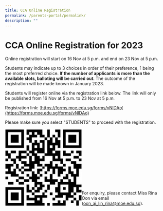 ```yaml
---
title: CCA Online Registration
permalink: /parents-portal/permalink/
description: ""
---
```

CCA Online Registration for 2023
====

Online registration will start on 16 Nov at 5 p.m. and end on 23 Nov at 5 p.m.

Students may indicate up to 3 choices in order of their preference, 1 being the most preferred choice.&nbsp;**If the number of applicants is more than the available slots, balloting will be carried out**. The outcome of the registration will be made known in January 2023.

Students will register online via the registration link below. The link will only be published from 16 Nov at 5 p.m. to 23 Nov at 5 p.m.

  

Registration link:&nbsp;[https://forms.moe.edu.sg/forms/vNlDAo](https://forms.moe.edu.sg/forms/vNlDAo)

Please make sure you select "STUDENTS" to proceed with the registration.

<img src="/images/CCARegistration2023.jpg" style="width:50%" align="left">
		

<br><br><br><br><br><br><br><br><br><br>
<br>

For enquiry, please contact Miss Rina Oon via email ([oon\_ai\_lin\_rina@moe.edu.sg](mailto:oon_ai_lin_rina@moe.edu.sg)).
